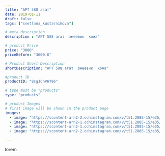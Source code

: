 ```yaml
---
title: "АРТ 588 агат"
date: 2019-01-11
draft: false
tags: ["svetlana_kustarnikova"]

# meta description
description : "АРТ 588 агат  змеевик  кожа"

# product Price
price: "3000"
priceBefore: "3600.0"

# Product Short Description
shortDescription: "АРТ 588 агат  змеевик  кожа"

#product ID
productID: "BsgJChVHT96"

# type must be "products"
type: "products"

# product Images
# first image will be shown in the product page
images:
  - image: "https://scontent-arn2-2.cdninstagram.com/v/t51.2885-15/e35/47582350_547972772369585_3939062843576270726_n.jpg?se=7&tp=1&_nc_ht=scontent-arn2-2.cdninstagram.com&_nc_cat=105&_nc_ohc=FSjVBDexOU8AX_2NCts&oh=45bae2e51162d647acecf44a3d1d9621&oe=606BD76C&ig_cache_key=MTk1NDYwMTk5MDE0MDgxNjI5Nw%3D%3D.2"
  - image: "https://scontent-arn2-1.cdninstagram.com/v/t51.2885-15/e35/47692349_125513711824910_4548457067488620939_n.jpg?se=7&tp=1&_nc_ht=scontent-arn2-1.cdninstagram.com&_nc_cat=102&_nc_ohc=OmK6OEyZPCsAX8p-4r1&oh=6df0834005fa7299aa0ec36101d62a0c&oe=606D75D8&ig_cache_key=MTk1NDYwMTk5MDEzMjM3MzM2NQ%3D%3D.2"
  - image: "https://scontent-arn2-1.cdninstagram.com/v/t51.2885-15/e35/47694310_614659025610645_4759333823426171206_n.jpg?se=7&tp=1&_nc_ht=scontent-arn2-1.cdninstagram.com&_nc_cat=109&_nc_ohc=aAeA8s2yMjIAX8AazNh&oh=6557e2733b5bcb501a2941ab07700c3b&oe=606A91B7&ig_cache_key=MTk1NDYwMTk5MDEyNDEzMzkwMQ%3D%3D.2"
  - image: "https://scontent-arn2-2.cdninstagram.com/v/t51.2885-15/e35/49933496_1054520708085192_5353622603864577231_n.jpg?tp=1&_nc_ht=scontent-arn2-2.cdninstagram.com&_nc_cat=100&_nc_ohc=a8bXvyxfCkcAX93wfYe&oh=b3ab3f1758e4c95113ef9e767407ab8f&oe=606B3CD0&ig_cache_key=MTk1NDYwMTk5MDE0MDkwODIyMQ%3D%3D.2"

---
```

lorem
